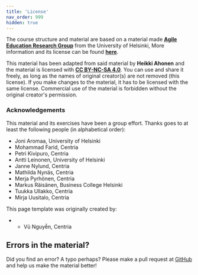 ```yaml
---
title: 'License'
nav_order: 999
hidden: true
---
```


The course structure and material are based on a material made [**Agile Education Research Group**](https://www.helsinki.fi/en/researchgroups/data-driven-education) from the University of Helsinki, More information and its license can be found [**here**](https://ohjelmointi-19.mooc.fi/credits).

This material has been adapted from said material by **Heikki Ahonen** and the material is licensed with [**CC BY-NC-SA 4.0**](https://creativecommons.org/licenses/by-nc-sa/4.0/deed). You can use and share it freely, as long as the names of original creator(s) are not removed (this license). If you make changes to the material, it has to be licensed with the same license. Commercial use of the material is forbidden without the original creator's permission.

### Acknowledgements

This material and its exercises have been a group effort. Thanks goes to at least the following people (in alphabetical order):
* Joni Aromaa, University of Helsinki
* Mohammad Farid, Centria
* Petri Kivipuro, Centria
* Antti Leinonen, University of Helsinki
* Janne Nylund, Centria
* Mathilda Nynäs, Centria
* Merja Pyrhönen, Centria
* Markus Räisänen, Business College Helsinki
* Tuukka Ullakko, Centria
* Mirja Uusitalo, Centria

This page template was originally created by:
* * Vũ Nguyễn, Centria

## Errors in the material?

Did you find an error? A typo perhaps? Please make a pull request at [GitHub](https://github.com/centria/basic-csharp/tree/master/src/content) and help us make the material better!



